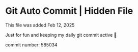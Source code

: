 # Git Auto Commit | Hidden File

This file was added Feb 12, 2025

Just for fun and keeping my daily git commit active 🤪

commit number: 585034
